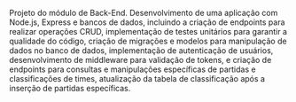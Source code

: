 Projeto do módulo de Back-End.
Desenvolvimento de uma aplicação com Node.js, Express e bancos de dados, incluindo a criação de endpoints para realizar operações CRUD, implementação de testes unitários para garantir a qualidade do código, criação de migrações e modelos para manipulação de dados no banco de dados, implementação de autenticação de usuários, desenvolvimento de middleware para validação de tokens, e criação de endpoints para consultas e manipulações específicas de partidas e classificações de times, atualização da tabela de classificação após a inserção de partidas específicas.
